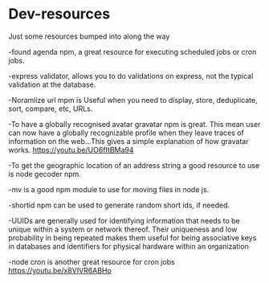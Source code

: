 # Dev-resources
Just some resources bumped into along the way

-found agenda npm, a great resource for executing scheduled jobs or cron jobs.

-express validator, allows you to do validations on express, not the typical validation at the database.

-Noramlize url mpm is Useful when you need to display, store, deduplicate, sort, compare, etc, URLs.

-To have a globally recognised avatar gravatar npm is great. This mean user can now have a globally recognizable profile when they leave traces of information on the web...This gives a simple explanation of how gravatar works. https://youtu.be/UO6fItBMa94

-To get the geographic location of an address string a good resource to use is node gecoder npm.

-mv is a good npm module to use for moving files in node js.

-shortid npm can be used to generate random short ids, if needed.

-UUIDs are generally used for identifying information that needs to be unique within a system or network thereof. Their uniqueness and low probability in being repeated makes them useful for being associative keys in databases and identifiers for physical hardware within an organization

-node cron is another great resource for cron jobs https://youtu.be/x8VIVR6ABHo

